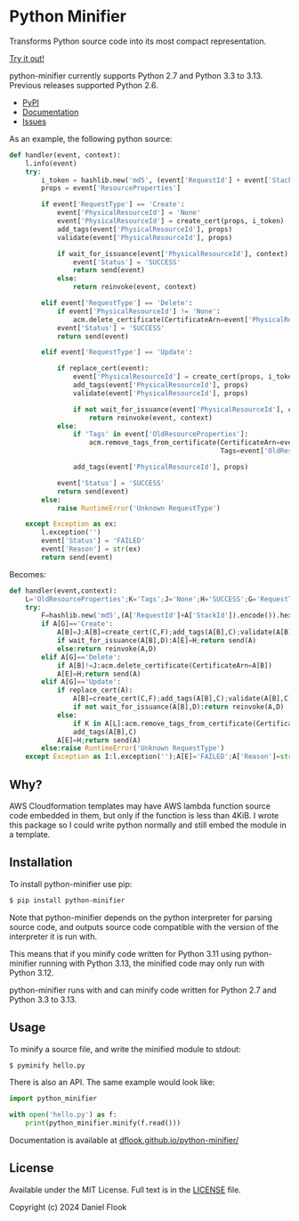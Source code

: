 # Python Minifier

Transforms Python source code into its most compact representation.

[Try it out!](https://python-minifier.com)

python-minifier currently supports Python 2.7 and Python 3.3 to 3.13. Previous releases supported Python 2.6.

* [PyPI](https://pypi.org/project/python-minifier/)
* [Documentation](https://dflook.github.io/python-minifier/)
* [Issues](https://github.com/dflook/python-minifier/issues)

As an example, the following python source:

```python
def handler(event, context):
    l.info(event)
    try:
        i_token = hashlib.new('md5', (event['RequestId'] + event['StackId']).encode()).hexdigest()
        props = event['ResourceProperties']

        if event['RequestType'] == 'Create':
            event['PhysicalResourceId'] = 'None'
            event['PhysicalResourceId'] = create_cert(props, i_token)
            add_tags(event['PhysicalResourceId'], props)
            validate(event['PhysicalResourceId'], props)

            if wait_for_issuance(event['PhysicalResourceId'], context):
                event['Status'] = 'SUCCESS'
                return send(event)
            else:
                return reinvoke(event, context)

        elif event['RequestType'] == 'Delete':
            if event['PhysicalResourceId'] != 'None':
                acm.delete_certificate(CertificateArn=event['PhysicalResourceId'])
            event['Status'] = 'SUCCESS'
            return send(event)

        elif event['RequestType'] == 'Update':

            if replace_cert(event):
                event['PhysicalResourceId'] = create_cert(props, i_token)
                add_tags(event['PhysicalResourceId'], props)
                validate(event['PhysicalResourceId'], props)

                if not wait_for_issuance(event['PhysicalResourceId'], context):
                    return reinvoke(event, context)
            else:
                if 'Tags' in event['OldResourceProperties']:
                    acm.remove_tags_from_certificate(CertificateArn=event['PhysicalResourceId'],
                                                     Tags=event['OldResourceProperties']['Tags'])

                add_tags(event['PhysicalResourceId'], props)

            event['Status'] = 'SUCCESS'
            return send(event)
        else:
            raise RuntimeError('Unknown RequestType')

    except Exception as ex:
        l.exception('')
        event['Status'] = 'FAILED'
        event['Reason'] = str(ex)
        return send(event)
```

Becomes:

```python
def handler(event,context):
	L='OldResourceProperties';K='Tags';J='None';H='SUCCESS';G='RequestType';E='Status';D=context;B='PhysicalResourceId';A=event;l.info(A)
	try:
		F=hashlib.new('md5',(A['RequestId']+A['StackId']).encode()).hexdigest();C=A['ResourceProperties']
		if A[G]=='Create':
			A[B]=J;A[B]=create_cert(C,F);add_tags(A[B],C);validate(A[B],C)
			if wait_for_issuance(A[B],D):A[E]=H;return send(A)
			else:return reinvoke(A,D)
		elif A[G]=='Delete':
			if A[B]!=J:acm.delete_certificate(CertificateArn=A[B])
			A[E]=H;return send(A)
		elif A[G]=='Update':
			if replace_cert(A):
				A[B]=create_cert(C,F);add_tags(A[B],C);validate(A[B],C)
				if not wait_for_issuance(A[B],D):return reinvoke(A,D)
			else:
				if K in A[L]:acm.remove_tags_from_certificate(CertificateArn=A[B],Tags=A[L][K])
				add_tags(A[B],C)
			A[E]=H;return send(A)
		else:raise RuntimeError('Unknown RequestType')
	except Exception as I:l.exception('');A[E]='FAILED';A['Reason']=str(I);return send(A)
```

## Why?

AWS Cloudformation templates may have AWS lambda function source code embedded in them, but only if the function is less 
than 4KiB. I wrote this package so I could write python normally and still embed the module in a template.

## Installation

To install python-minifier use pip:

```bash
$ pip install python-minifier
```

Note that python-minifier depends on the python interpreter for parsing source code,
and outputs source code compatible with the version of the interpreter it is run with.

This means that if you minify code written for Python 3.11 using python-minifier running with Python 3.13,
the minified code may only run with Python 3.12.

python-minifier runs with and can minify code written for Python 2.7 and Python 3.3 to 3.13.

## Usage

To minify a source file, and write the minified module to stdout:

```bash
$ pyminify hello.py
```

There is also an API. The same example would look like:

```python
import python_minifier

with open('hello.py') as f:
    print(python_minifier.minify(f.read()))
```

Documentation is available at [dflook.github.io/python-minifier/](https://dflook.github.io/python-minifier/)

## License

Available under the MIT License. Full text is in the [LICENSE](LICENSE) file.

Copyright (c) 2024 Daniel Flook
